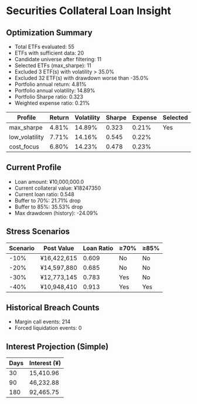 # Securities Collateral Loan Insight

## Optimization Summary
- Total ETFs evaluated: 55
- ETFs with sufficient data: 20
- Candidate universe after filtering: 11
- Selected ETFs (max_sharpe): 11
- Excluded 3 ETF(s) with volatility > 35.0%
- Excluded 32 ETF(s) with drawdown worse than -35.0%
- Portfolio annual return: 4.81%
- Portfolio annual volatility: 14.89%
- Portfolio Sharpe ratio: 0.323
- Weighted expense ratio: 0.21%

| Profile | Return | Volatility | Sharpe | Expense | Selected |
| --- | --- | --- | --- | --- | --- |
| max_sharpe | 4.81% | 14.89% | 0.323 | 0.21% | Yes |
| low_volatility | 7.71% | 14.16% | 0.545 | 0.22% |  |
| cost_focus | 6.80% | 14.23% | 0.478 | 0.23% |  |

## Current Profile
- Loan amount: ¥10,000,000.0
- Current collateral value: ¥18247350
- Current loan ratio: 0.548
- Buffer to 70%: 21.71% drop
- Buffer to 85%: 35.53% drop
- Max drawdown (history): -24.09%

## Stress Scenarios
| Scenario | Post Value | Loan Ratio | ≥70% | ≥85% |
| --- | --- | --- | --- | --- |
| -10% | ¥16,422,615 | 0.609 | No | No |
| -20% | ¥14,597,880 | 0.685 | No | No |
| -30% | ¥12,773,145 | 0.783 | Yes | No |
| -40% | ¥10,948,410 | 0.913 | Yes | Yes |

## Historical Breach Counts
- Margin call events: 214
- Forced liquidation events: 0

## Interest Projection (Simple)
| Days | Interest (¥) |
| --- | --- |
| 30 | 15,410.96 |
| 90 | 46,232.88 |
| 180 | 92,465.75 |

